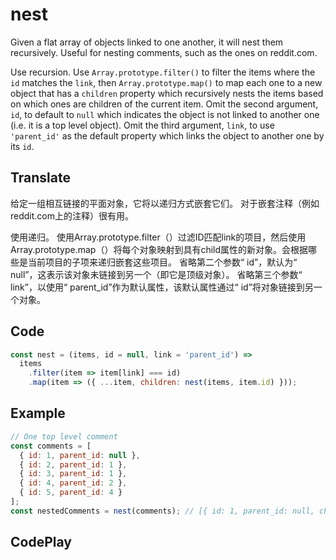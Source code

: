 # nest

Given a flat array of objects linked to one another, it will nest them recursively.
Useful for nesting comments, such as the ones on reddit.com.

Use recursion.
Use `Array.prototype.filter()` to filter the items where the `id` matches the `link`, then `Array.prototype.map()` to map each one to a new object that has a `children` property which recursively nests the items based on which ones are children of the current item.
Omit the second argument, `id`, to default to `null` which indicates the object is not linked to another one (i.e. it is a top level object).
Omit the third argument, `link`, to use `'parent_id'` as the default property which links the object to another one by its `id`.

## Translate

给定一组相互链接的平面对象，它将以递归方式嵌套它们。
对于嵌套注释（例如reddit.com上的注释）很有用。

使用递归。
使用Array.prototype.filter（）过滤ID匹配link的项目，然后使用Array.prototype.map（）将每个对象映射到具有child属性的新对象。会根据哪些是当前项目的子项来递归嵌套这些项目。
省略第二个参数“ id”，默认为“ null”，这表示该对象未链接到另一个（即它是顶级对象）。
省略第三个参数“ link”，以使用“ parent_id”作为默认属性，该默认属性通过“ id”将对象链接到另一个对象。

## Code

```js
const nest = (items, id = null, link = 'parent_id') =>
  items
    .filter(item => item[link] === id)
    .map(item => ({ ...item, children: nest(items, item.id) }));
```

## Example

```js
// One top level comment
const comments = [
  { id: 1, parent_id: null },
  { id: 2, parent_id: 1 },
  { id: 3, parent_id: 1 },
  { id: 4, parent_id: 2 },
  { id: 5, parent_id: 4 }
];
const nestedComments = nest(comments); // [{ id: 1, parent_id: null, children: [...] }]
```

## CodePlay

<template>
  <code-play codeplay-id="" />
</template>
